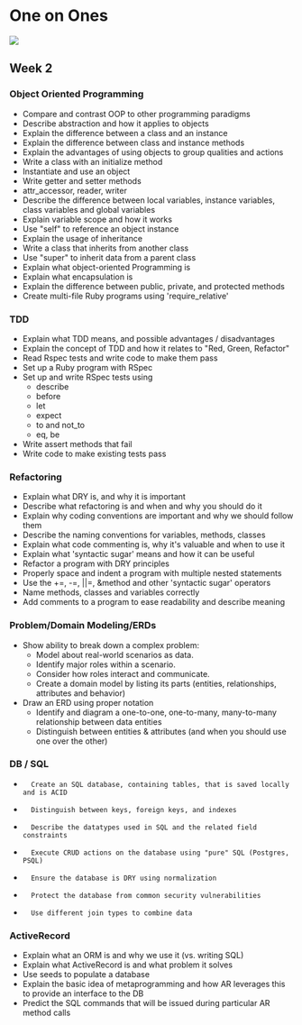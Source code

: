 # One on Ones

![](https://dl.dropboxusercontent.com/s/b8mh8rgy4cnyk45/one-on-ones-1.png?dl=0)

## Week 2

### Object Oriented Programming

- Compare and contrast OOP to other programming paradigms
- Describe abstraction and how it applies to objects
- Explain the difference between a class and an instance
- Explain the difference between class and instance methods
- Explain the advantages of using objects to group qualities and actions
- Write a class with an initialize method
- Instantiate and use an object
- Write getter and setter methods
- attr_accessor, reader, writer
- Describe the difference between local variables, instance variables, class variables and global variables
- Explain variable scope and how it works
- Use "self" to reference an object instance
- Explain the usage of inheritance
- Write a class that inherits from another class
- Use "super" to inherit data from a parent class
- Explain what object-oriented Programming is
- Explain what encapsulation is
- Explain the difference between public, private, and protected methods
- Create multi-file Ruby programs using 'require_relative'

### TDD

- Explain what TDD means, and possible advantages / disadvantages
- Explain the concept of TDD and how it relates to "Red, Green, Refactor"
- Read Rspec tests and write code to make them pass
- Set up a Ruby program with RSpec
- Set up and write RSpec tests using
  - describe
  - before
  - let
  - expect
  - to and not_to
  - eq, be
- Write assert methods that fail
- Write code to make existing tests pass

### Refactoring

- Explain what DRY is, and why it is important
- Describe what refactoring is and when and why you should do it
- Explain why coding conventions are important and why we should follow them
- Describe the naming conventions for variables, methods, classes
- Explain what code commenting is, why it's valuable and when to use it
- Explain what 'syntactic sugar' means and how it can be useful
- Refactor a program with DRY principles
- Properly space and indent a program with multiple nested statements
- Use the +=, -=, ||=, &method and other 'syntactic sugar' operators
- Name methods, classes and variables correctly
- Add comments to a program to ease readability and describe meaning

### Problem/Domain Modeling/ERDs

- Show ability to break down a complex problem:
  - Model about real-world scenarios as data.
  - Identify major roles within a scenario.
  - Consider how roles interact and communicate.
  - Create a domain model by listing its parts (entities, relationships, attributes and behavior)
- Draw an ERD using proper notation
  - Identify and diagram a one-to-one, one-to-many, many-to-many relationship between data entities
  - Distinguish between entities & attributes (and when you should use one over the other)

###     DB / SQL

-       Create an SQL database, containing tables, that is saved locally and is ACID
-       Distinguish between keys, foreign keys, and indexes
-       Describe the datatypes used in SQL and the related field constraints
-       Execute CRUD actions on the database using "pure" SQL (Postgres, PSQL)
-       Ensure the database is DRY using normalization
-       Protect the database from common security vulnerabilities
-       Use different join types to combine data

###  ActiveRecord

- Explain what an ORM is and why we use it (vs. writing SQL)
- Explain what ActiveRecord is and what problem it solves
- Use seeds to populate a database
- Explain the basic idea of metaprogramming and how AR leverages this to provide an interface to the DB
- Predict the SQL commands that will be issued during particular AR method calls